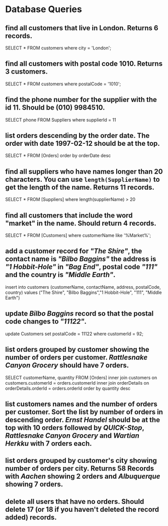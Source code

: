 # Database Queries

## find all customers that live in London. Returns 6 records.

SELECT \* FROM customers where city = 'London';

## find all customers with postal code 1010. Returns 3 customers.

SELECT \* FROM customers where postalCode = '1010';

## find the phone number for the supplier with the id 11. Should be (010) 9984510.

SELECT phone FROM Suppliers
where supplierId = 11

## list orders descending by the order date. The order with date 1997-02-12 should be at the top.

SELECT \* FROM [Orders] order by orderDate desc

## find all suppliers who have names longer than 20 characters. You can use `length(SupplierName)` to get the length of the name. Returns 11 records.

SELECT \* FROM [Suppliers] where length(supplierName) > 20

## find all customers that include the word "market" in the name. Should return 4 records.

SELECT \* FROM [Customers] where customerName like '%Market%';

## add a customer record for _"The Shire"_, the contact name is _"Bilbo Baggins"_ the address is _"1 Hobbit-Hole"_ in _"Bag End"_, postal code _"111"_ and the country is _"Middle Earth"_.

insert into customers (customerName, contactName, address, postalCode, country)
values ("The Shire", "Bilbo Baggins","1 Hobbit-Hole", "111", "Middle Earth")

## update _Bilbo Baggins_ record so that the postal code changes to _"11122"_.

update Customers
set postalCode = 11122
where customerId = 92;

## list orders grouped by customer showing the number of orders per customer. _Rattlesnake Canyon Grocery_ should have 7 orders.

SELECT customerName, quantity FROM [Orders]
inner join customers on customers.customerId = orders.customerId
inner join orderDetails on orderDetails.orderId = orders.orderId order by quantity desc

## list customers names and the number of orders per customer. Sort the list by number of orders in descending order. _Ernst Handel_ should be at the top with 10 orders followed by _QUICK-Stop_, _Rattlesnake Canyon Grocery_ and _Wartian Herkku_ with 7 orders each.

## list orders grouped by customer's city showing number of orders per city. Returns 58 Records with _Aachen_ showing 2 orders and _Albuquerque_ showing 7 orders.

## delete all users that have no orders. Should delete 17 (or 18 if you haven't deleted the record added) records.
